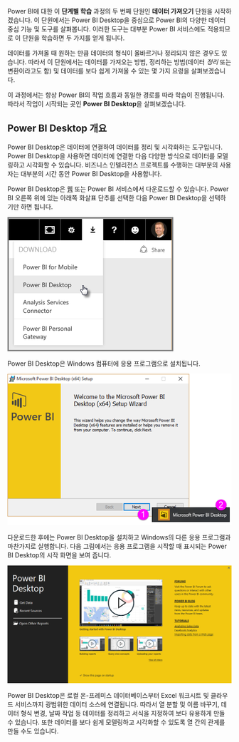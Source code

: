 Power BI에 대한 이 **단계별 학습** 과정의 두 번째 단원인 **데이터 가져오기** 단원을 시작하겠습니다. 이 단원에서는 Power BI Desktop을 중심으로 Power BI의 다양한 데이터 중심 기능 및 도구를 살펴봅니다. 이러한 도구는 대부분 Power BI 서비스에도 적용되므로 이 단원을 학습하면 두 가지를 얻게 됩니다.

데이터를 가져올 때 원하는 만큼 데이터의 형식이 올바르거나 정리되지 않은 경우도 있습니다. 따라서 이 단원에서는 데이터를 가져오는 방법, 정리하는 방법(데이터 *정리* 또는 변환이라고도 함) 및 데이터를 보다 쉽게 가져올 수 있는 몇 가지 요령을 살펴보겠습니다.

이 과정에서는 항상 Power BI의 작업 흐름과 동일한 경로를 따라 학습이 진행됩니다. 따라서 작업이 시작되는 곳인 **Power BI Desktop**을 살펴보겠습니다.

## <a name="an-overview-of-power-bi-desktop"></a>Power BI Desktop 개요
Power BI Desktop은 데이터에 연결하여 데이터를 정리 및 시각화하는 도구입니다. Power BI Desktop을 사용하면 데이터에 연결한 다음 다양한 방식으로 데이터를 모델링하고 시각화할 수 있습니다. 비즈니스 인텔리전스 프로젝트를 수행하는 대부분의 사용자는 대부분의 시간 동안 Power BI Desktop을 사용합니다.

Power BI Desktop은 [웹](http://go.microsoft.com/fwlink/?LinkID=521662) 또는 Power BI 서비스에서 다운로드할 수 있습니다. Power BI 오른쪽 위에 있는 아래쪽 화살표 단추를 선택한 다음 Power BI Desktop을 선택하기만 하면 됩니다.

![](media/1-1-overview-of-power-bi-desktop/1-1_1.png)

Power BI Desktop은 Windows 컴퓨터에 응용 프로그램으로 설치됩니다.

![](media/1-1-overview-of-power-bi-desktop/1-1_2.png)

다운로드한 후에는 Power BI Desktop을 설치하고 Windows의 다른 응용 프로그램과 마찬가지로 실행합니다. 다음 그림에서는 응용 프로그램을 시작할 때 표시되는 Power BI Desktop의 시작 화면을 보여 줍니다.

![](media/1-1-overview-of-power-bi-desktop/1-1_3.png)

Power BI Desktop은 로컬 온-프레미스 데이터베이스부터 Excel 워크시트 및 클라우드 서비스까지 광범위한 데이터 소스에 연결됩니다. 따라서 열 분할 및 이름 바꾸기, 데이터 형식 변경, 날짜 작업 등 데이터를 정리하고 서식을 지정하여 보다 유용하게 만들 수 있습니다. 또한 데이터를 보다 쉽게 모델링하고 시각화할 수 있도록 열 간의 관계를 만들 수도 있습니다.


